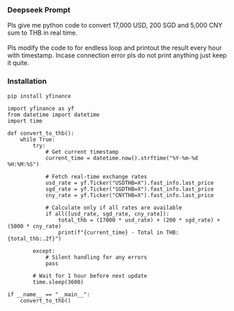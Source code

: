 ### Deepseek Prompt
Pls give me python code to convert 17,000 USD, 200 SGD and 5,000 CNY sum to THB in real time. <br><br>
Pls modify the code to for endless loop and printout the result every hour with timestamp. Incase connection error pls do not print anything just keep it quite.
### Installation
```
pip install yfinance
```
```
import yfinance as yf
from datetime import datetime
import time

def convert_to_thb():
    while True:
        try:
            # Get current timestamp
            current_time = datetime.now().strftime("%Y-%m-%d %H:%M:%S")
            
            # Fetch real-time exchange rates
            usd_rate = yf.Ticker("USDTHB=X").fast_info.last_price
            sgd_rate = yf.Ticker("SGDTHB=X").fast_info.last_price
            cny_rate = yf.Ticker("CNYTHB=X").fast_info.last_price
            
            # Calculate only if all rates are available
            if all([usd_rate, sgd_rate, cny_rate]):
                total_thb = (17000 * usd_rate) + (200 * sgd_rate) + (5000 * cny_rate)
                print(f"{current_time} - Total in THB: {total_thb:.2f}")
            
        except:
            # Silent handling for any errors
            pass
        
        # Wait for 1 hour before next update
        time.sleep(3600)

if __name__ == "__main__":
    convert_to_thb()
```
